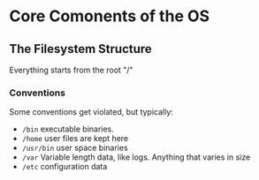 # Core Comonents of the OS

## The Filesystem Structure

Everything starts from the root "/"

### Conventions

Some conventions get violated, but typically:

- `/bin` executable binaries.
- `/home` user files are kept here
- `/usr/bin` user space binaries
- `/var` Variable length data, like logs. Anything that varies in size
- `/etc` configuration data

